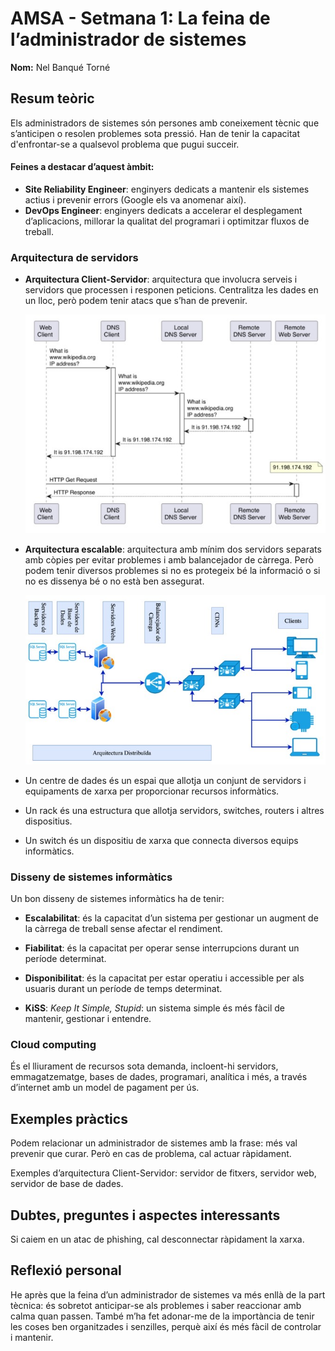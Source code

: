 # AMSA - Setmana 1: La feina de l’administrador de sistemes
**Nom:** Nel Banqué Torné

## Resum teòric
Els administradors de sistemes són persones amb coneixement tècnic que s’anticipen o resolen problemes sota pressió. Han de tenir la capacitat d'enfrontar-se a qualsevol problema que pugui succeir.

#### Feines a destacar d’aquest àmbit:
- **Site Reliability Engineer**: enginyers dedicats a mantenir els sistemes actius i prevenir errors (Google els va anomenar així).
- **DevOps Engineer**: enginyers dedicats a accelerar el desplegament d’aplicacions, millorar la qualitat del programari i optimitzar fluxos de treball.

### Arquitectura de servidors
- **Arquitectura Client-Servidor**: arquitectura que involucra serveis i servidors que processen i responen peticions. Centralitza les dades en un lloc, però podem tenir atacs que s’han de prevenir.

    ![Imatge d'arquitectura client-servidor](client-servidor.png)

- **Arquitectura escalable**: arquitectura amb mínim dos servidors separats amb còpies per evitar problemes i amb balancejador de càrrega. Però podem tenir diversos problemes si no es protegeix bé la informació o si no es dissenya bé o no està ben assegurat.

    ![Imatge d'arquitectura escalable](escalable.png)

- Un centre de dades és un espai que allotja un conjunt de servidors i equipaments de xarxa per proporcionar recursos informàtics.
- Un rack és una estructura que allotja servidors, switches, routers i altres dispositius.
- Un switch és un dispositiu de xarxa que connecta diversos equips informàtics.

### Disseny de sistemes informàtics
Un bon disseny de sistemes informàtics ha de tenir:

- **Escalabilitat**: és la capacitat d’un sistema per gestionar un augment de la càrrega de treball sense afectar el rendiment.

- **Fiabilitat**: és la capacitat per operar sense interrupcions durant un període determinat.

- **Disponibilitat**: és la capacitat per estar operatiu i accessible per als usuaris durant un període de temps determinat.

- **KiSS**: *Keep It Simple, Stupid*: un sistema simple és més fàcil de mantenir, gestionar i entendre.

### Cloud computing
És el lliurament de recursos sota demanda, incloent-hi servidors, emmagatzematge, bases de dades, programari, analítica i més, a través d’internet amb un model de pagament per ús.

## Exemples pràctics
Podem relacionar un administrador de sistemes amb la frase: més val prevenir que curar. Però en cas de problema, cal actuar ràpidament.

Exemples d’arquitectura Client-Servidor: servidor de fitxers, servidor web, servidor de base de dades.

## Dubtes, preguntes i aspectes interessants
Si caiem en un atac de phishing, cal desconnectar ràpidament la xarxa.

## Reflexió personal
He après que la feina d’un administrador de sistemes va més enllà de la part tècnica: és sobretot anticipar-se als problemes i saber reaccionar amb calma quan passen. També m’ha fet adonar-me de la importància de tenir les coses ben organitzades i senzilles, perquè així és més fàcil de controlar i mantenir.
 
